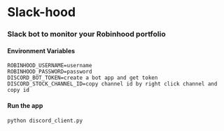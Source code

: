 # Slack-hood

### Slack bot to monitor your Robinhood portfolio

#### Environment Variables

```
ROBINHOOD_USERNAME=username
ROBINHOOD_PASSWORD=password
DISCORD_BOT_TOKEN=create a bot app and get token
DISCORD_STOCK_CHANNEL_ID=copy channel id by right click channel and copy id
```

#### Run the app

```python discord_client.py```
